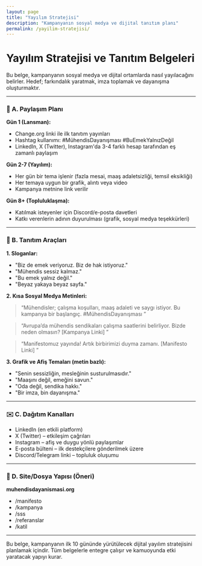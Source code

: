 ```yaml
---
layout: page
title: "Yayılım Stratejisi"
description: "Kampanyanın sosyal medya ve dijital tanıtım planı"
permalink: /yayilim-stratejisi/
---
```


# Yayılım Stratejisi ve Tanıtım Belgeleri

Bu belge, kampanyanın sosyal medya ve dijital ortamlarda nasıl yayılacağını belirler. Hedef; farkındalık yaratmak, imza toplamak ve dayanışma oluşturmaktır.

---

### 🔄 A. Paylaşım Planı

**Gün 1 (Lansman):**
- Change.org linki ile ilk tanıtım yayınları
- Hashtag kullanımı: #MühendisDayanışması #BuEmekYalnızDeğil
- LinkedIn, X (Twitter), Instagram'da 3-4 farklı hesap tarafından eş zamanlı paylaşım

**Gün 2-7 (Yayılım):**
- Her gün bir tema işlenir (fazla mesai, maaş adaletsizliği, temsil eksikliği)
- Her temaya uygun bir grafik, alıntı veya video
- Kampanya metnine link verilir

**Gün 8+ (Topluluklaşma):**
- Katılmak isteyenler için Discord/e-posta davetleri
- Katkı verenlerin adının duyurulması (grafik, sosyal medya teşekkürleri)

---

### 🎨 B. Tanıtım Araçları

**1. Sloganlar:**
- "Biz de emek veriyoruz. Biz de hak istiyoruz."
- "Mühendis sessiz kalmaz."
- "Bu emek yalnız değil."
- "Beyaz yakaya beyaz sayfa."

**2. Kısa Sosyal Medya Metinleri:**
> “Mühendisler; çalışma koşulları, maaş adaleti ve saygı istiyor. Bu kampanya bir başlangıç. #MühendisDayanışması ”

> “Avrupa’da mühendis sendikaları çalışma saatlerini belirliyor. Bizde neden olmasın? [Kampanya Linki] ”

> “Manifestomuz yayında! Artık birbirimizi duyma zamanı. [Manifesto Linki] ”

**3. Grafik ve Afiş Temaları (metin bazlı):**
- "Senin sessizliğin, mesleğinin susturulmasıdır."
- "Maaşını değil, emeğini savun."
- "Oda değil, sendika hakkı."
- "Bir imza, bin dayanışma."

---

### ✉️ C. Dağıtım Kanalları
- LinkedIn (en etkili platform)
- X (Twitter) – etkileşim çağrıları
- Instagram – afiş ve duygu yönlü paylaşımlar
- E-posta bülteni – ilk destekçilere gönderilmek üzere
- Discord/Telegram linki – topluluk oluşumu

---

### 🏡 D. Site/Dosya Yapısı (Öneri)

**muhendisdayanismasi.org**
- /manifesto
- /kampanya
- /sss
- /referanslar
- /katil

---

Bu belge, kampanyanın ilk 10 gününde yürütülecek dijital yayılım stratejisini planlamak içindir. Tüm belgelerle entegre çalışır ve kamuoyunda etki yaratacak yapıyı kurar.

